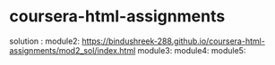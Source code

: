# coursera-html-assignments

solution : module2: https://bindushreek-288.github.io/coursera-html-assignments/mod2_sol/index.html
           module3:
           module4:
           module5:
